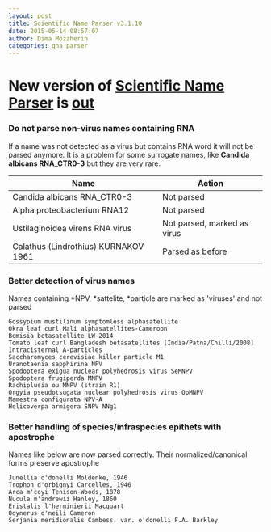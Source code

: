 ```yaml
---
layout: post
title: Scientific Name Parser v3.1.10
date: 2015-05-14 08:57:07
author: Dima Mozzherin
categories: gna parser
---
```


New version of [Scientific Name Parser][parser] is [out][gem]
=============================================================


### Do not parse non-virus names containing RNA

If a name was not detected as a virus but contains RNA word it will not be
parsed anymore. It is a problem for some surrogate names, like
**Candida albicans RNA_CTR0-3** but they are very rare.

Name                                 | Action
-------------------------------------|-----------------------------------------
Candida albicans RNA_CTR0-3          | Not parsed
Alpha proteobacterium RNA12          | Not parsed
Ustilaginoidea virens RNA virus      | Not parsed, marked as virus
Calathus (Lindrothius) KURNAKOV 1961 | Parsed as before

### Better detection of virus names

Names containing \*NPV, \*sattelite, \*particle are marked as 'viruses' and
not parsed

```
Gossypium mustilinum symptomless alphasatellite
Okra leaf curl Mali alphasatellites-Cameroon
Bemisia betasatellite LW-2014
Tomato leaf curl Bangladesh betasatellites [India/Patna/Chilli/2008]
Intracisternal A-particles
Saccharomyces cerevisiae killer particle M1
Uranotaenia sapphirina NPV
Spodoptera exigua nuclear polyhedrosis virus SeMNPV
Spodoptera frugiperda MNPV
Rachiplusia ou MNPV (strain R1)
Orgyia pseudotsugata nuclear polyhedrosis virus OpMNPV
Mamestra configurata NPV-A
Helicoverpa armigera SNPV NNg1
```

### Better handling of species/infraspecies epithets with apostrophe

Names like below are now parsed correctly. Their normalized/canonical forms
preserve apostrophe

```
Junellia o'donelli Moldenke, 1946
Trophon d'orbignyi Carcelles, 1946
Arca m'coyi Tenison-Woods, 1878
Nucula m'andrewii Hanley, 1860
Eristalis l'herminierii Macquart
Odynerus o'neili Cameron
Serjania meridionalis Cambess. var. o'donelli F.A. Barkley
```

[parser]: https://github.com/GlobalNamesArchitecture/biodiversity
[gem]: https://rubygems.org/gems/biodiversity

